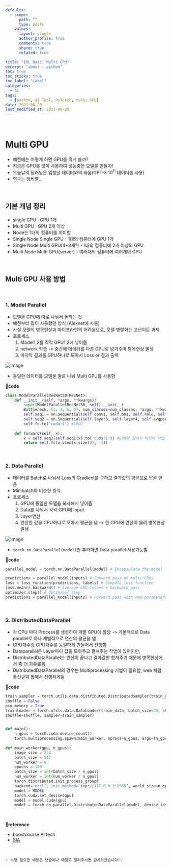 ```yaml
---
defaults:
  - scope:
      path: ""
      type: posts
    values:
      layout: single
      author_profile: true
      comments: true
      share: true
      related: true

title: "[DL Baic] Multi GPU"
excerpt: "about : python"
toc: true
toc_sticky: true
toc_label: "Label"
categories:
  - AI
tags:
  - [python, AI Tool, PyTorch, multi GPU]
date: 2021-08-20
last_modified_at: 2021-08-20
---
```


<br>  

# Multi GPU

- 예전에는 어떻게 하면 GPU를 적게 쓸까?
- 지금은 GPU를 많이 사용하여 성능좋은 모델을 만들자!
- 오늘날의 딥러닝은 엄청난 데이터와의 싸움(GPT-3 $10^11$ 데이터를 사용)
- 연구는 장비빨...

<br>

## 기본 개념 정리 

- single GPU : GPU 1개
- Multi GPU : GPU 2개 이상
- Node는 1대의 컴퓨터를 의미함
- Single Node Single GPU - 1대의 컴퓨터에 GPU 1개
- Single Node Multi GPU(4~8개?) - 1대의 컴퓨터에 2개 이상의 GPU
- Multi Node Multi GPU(server) - 여러대의 컴퓨터에 여러개의 GPU

<br>

## Multi GPU 사용 방법

<br>

### 1. Model Parallel

- 모델을 GPU에 따로 나눠서 돌리는 것
- 예전부터 많이 사용했던 방식 (Alexnet에 사용)
- 사실 모델의 병목현상과 파이프라인의 어려움으로, 모델 병렬화는 고난이도 과제
- 프로세스
    1. Model1,2를 각각 GPU1,2에 넣어줌
    2. network 학습 -> 중간에 데이터를 다른 GPU로 넘겨주며 병목현상 발생
    3. 마지막 결과를 GPU하나로 모아서 Loss or 결과 출력

![image](https://user-images.githubusercontent.com/77658029/130342072-623f3f65-e429-4b22-80fb-4ca2adfc03ad.png)

- 동일한 데이터를 모델을 둘로 나눠 Multi GPU를 사용함

**📰code**
```python
class ModelParallelResNet50(ResNet):
    def __init__(self, *args, **kwargs):
        super(ModelParallelResNet50, self).__init__(
        Bottleneck, [3, 4, 6, 3], num_classes=num_classes, *args, **kwargs)
        self.seq1 = nn.Sequential(self.conv1, self.bn1, self.relu, self.maxpool, self.layer1, self.layer2).to('cuda:0')# GPU1
        self.seq2 = nn.Sequential(self.layer3, self.layer4, self.avgpool).to('cuda:1') #GPU2
        self.fc.to('cuda:1') #GPU2
        
    def forward(self, x):
        x = self.seq2(self.seq1(x).to('cuda:1')) #GPU로 합쳐서 마지막 작업 진행
        return self.fc(x.view(x.size(0), -1))
```

<br>

### 2. Data Parallel

- 데이터를 Batch로 나눠서 Loss의 Gradient를 구하고 결과값의 평균으로 답을 얻음
- Minibatch와 비슷한 방식
- 프로세스
    1. GPU에 동일한 모델을 복사해서 넣어줌
    2. Data를 나눠서 각각 GPU에 Input
    3. Layer연산
    4. 연산한 값을 GPU하나로 모아서 평균을 냄 -> 한 GPU에 연산이 몰려 병목현상 발생

![image](https://user-images.githubusercontent.com/77658029/130342446-bcf2c123-44c3-445d-9c9f-4ccdc94f9962.png)

- `torch.nn.DataParallel(model)`만 추가하면 Data parallel 사용가능함

**📰code**
```python
parallel_model = torch.nn.DataParallel(model) # Encapsulate the model 

predictions = parallel_model(inputs) # Forward pass on multi-GPUs
loss = loss_function(predictions, labels) # Compute loss function
loss.mean().backward() # Average GPU-losses + backward pass
optimizer.step() # Optimizer step
predictions = parallel_model(inputs) # Forward pass with new parameters
```

<br>

### 3. DistributedDataParallel

- 각 CPU 마다 Process를 생성하여 개별 GPU에 할당 -> 기본적으로 Data parallel로 하나 개별적으로 연산의 평균을 냄
- CPU개수랑 GPU개수를 동일하게 만들어서 진행함
- Dataparallel은 Layer마다 값을 모아주고 펼쳐주는 작업이 있어지만,
- DistributedDataParallel는 연산이 끝나고 결과값만 합쳐주기 때문에 병목현상에서 좀 더 자유로옴
- DistributedDataParallel의 경우는 Multiprocessing 기법이 필요함, web 처럼 통신규약 통해서 진행되게됨

**📰code**
```python
train_sampler = torch.utils.data.distributed.DistributedSampler(train_data)
shuffle = False
pin_memory = True
trainloader = torch.utils.data.DataLoader(train_data, batch_size=20, shuffle=shuffle, pin_memory=pin_memory, num_workers=3,
shuffle=shuffle, sampler=train_sampler)


def main():
    n_gpus = torch.cuda.device_count()
    torch.multiprocessing.spawn(main_worker, nprocs=n_gpus, args=(n_gpus, ))
    
def main_worker(gpu, n_gpus):
    image_size = 224
    batch_size = 512
    num_worker = 8
    epochs = 100
    batch_size = int(batch_size / n_gpus)
    num_worker = int(num_worker / n_gpus)
    torch.distributed.init_process_group(
    backend='nccl’, init_method='tcp://127.0.0.1:2568’, world_size=n_gpus, rank=gpu) #Multiprocessing 통신 규약
    model = MODEL
    torch.cuda.set_device(gpu)
    model = model.cuda(gpu)
    model = torch.nn.parallel.DistributedDataParallel(model, device_ids=[gpu]) # DistributedDataParallel 정의
```

<br>

**📌reference**
- boostcourse AI tech
- [SIA](https://blog.si-analytics.ai/12)

<br>

```
💡 수정 필요한 내용은 댓글이나 메일로 알려주시면 감사하겠습니다!💡 
```

